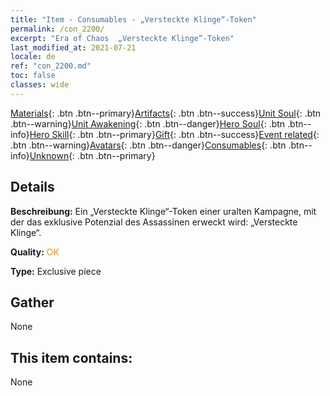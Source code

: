 ```yaml
---
title: "Item - Consumables - „Versteckte Klinge“-Token"
permalink: /con_2200/
excerpt: "Era of Chaos  „Versteckte Klinge“-Token"
last_modified_at: 2021-07-21
locale: de
ref: "con_2200.md"
toc: false
classes: wide
---
```

 [Materials](/ItemsDE/){: .btn .btn--primary}[Artifacts](/ItemsDE/Artifacts/){: .btn .btn--success}[Unit Soul](/ItemsDE/UnitSoul/){: .btn .btn--warning}[Unit Awakening](/ItemsDE/UnitAwakening/){: .btn .btn--danger}[Hero Soul](/ItemsDE/HeroSoul/){: .btn .btn--info}[Hero Skill](/ItemsDE/HeroSkill/){: .btn .btn--primary}[Gift](/ItemsDE/Gift/){: .btn .btn--success}[Event related](/ItemsDE/Events/){: .btn .btn--warning}[Avatars](/ItemsDE/Avatars/){: .btn .btn--danger}[Consumables](/ItemsDE/Consumables/){: .btn .btn--info}[Unknown](/ItemsDE/Unknown/){: .btn .btn--primary}

## Details
 **Beschreibung:** Ein „Versteckte Klinge“-Token einer uralten Kampagne, mit der das exklusive Potenzial des Assassinen erweckt wird: „Versteckte Klinge“.

 **Quality:** <span style="color: #FF8C00">OK</span>

 **Type:** Exclusive piece

## Gather

  None

## This item contains:

  None

